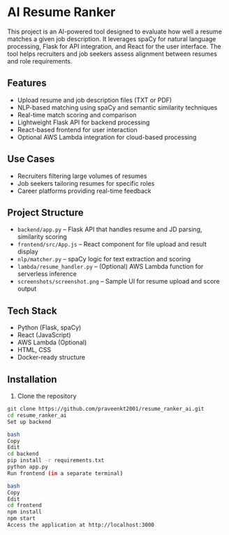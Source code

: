 # AI Resume Ranker

This project is an AI-powered tool designed to evaluate how well a resume matches a given job description. It leverages spaCy for natural language processing, Flask for API integration, and React for the user interface. The tool helps recruiters and job seekers assess alignment between resumes and role requirements.

## Features

- Upload resume and job description files (TXT or PDF)
- NLP-based matching using spaCy and semantic similarity techniques
- Real-time match scoring and comparison
- Lightweight Flask API for backend processing
- React-based frontend for user interaction
- Optional AWS Lambda integration for cloud-based processing

## Use Cases

- Recruiters filtering large volumes of resumes
- Job seekers tailoring resumes for specific roles
- Career platforms providing real-time feedback

## Project Structure

- `backend/app.py` – Flask API that handles resume and JD parsing, similarity scoring
- `frontend/src/App.js` – React component for file upload and result display
- `nlp/matcher.py` – spaCy logic for text extraction and scoring
- `lambda/resume_handler.py` – (Optional) AWS Lambda function for serverless inference
- `screenshots/screenshot.png` – Sample UI for resume upload and score output

## Tech Stack

- Python (Flask, spaCy)
- React (JavaScript)
- AWS Lambda (Optional)
- HTML, CSS
- Docker-ready structure

## Installation

1. Clone the repository

```bash
git clone https://github.com/praveenkt2001/resume_ranker_ai.git
cd resume_ranker_ai
Set up backend

bash
Copy
Edit
cd backend
pip install -r requirements.txt
python app.py
Run frontend (in a separate terminal)

bash
Copy
Edit
cd frontend
npm install
npm start
Access the application at http://localhost:3000

